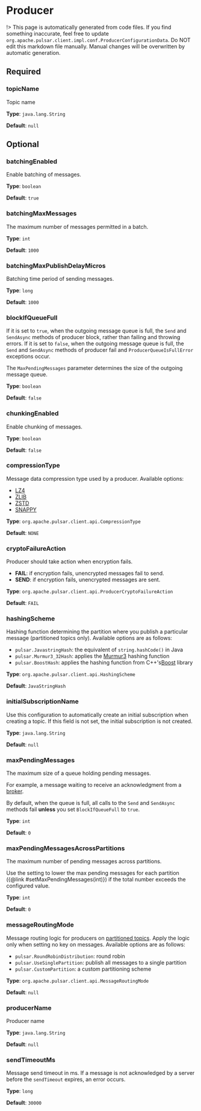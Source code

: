 # Producer
!> This page is automatically generated from code files.
If you find something inaccurate, feel free to update `org.apache.pulsar.client.impl.conf.ProducerConfigurationData`. Do NOT edit this markdown file manually. Manual changes will be overwritten by automatic generation.
## Required
### topicName
Topic name

**Type**: `java.lang.String`

**Default**: `null`

## Optional
### batchingEnabled
Enable batching of messages.

**Type**: `boolean`

**Default**: `true`

### batchingMaxMessages
The maximum number of messages permitted in a batch.

**Type**: `int`

**Default**: `1000`

### batchingMaxPublishDelayMicros
Batching time period of sending messages.

**Type**: `long`

**Default**: `1000`

### blockIfQueueFull
If it is set to `true`, when the outgoing message queue is full, the `Send` and `SendAsync` methods of producer block, rather than failing and throwing errors.
If it is set to `false`, when the outgoing message queue is full, the `Send` and `SendAsync` methods of producer fail and `ProducerQueueIsFullError` exceptions occur.

The `MaxPendingMessages` parameter determines the size of the outgoing message queue.

**Type**: `boolean`

**Default**: `false`

### chunkingEnabled
Enable chunking of messages.

**Type**: `boolean`

**Default**: `false`

### compressionType
Message data compression type used by a producer.
Available options:
* [LZ4](https://github.com/lz4/lz4)
* [ZLIB](https://zlib.net/)
* [ZSTD](https://facebook.github.io/zstd/)
* [SNAPPY](https://google.github.io/snappy/)

**Type**: `org.apache.pulsar.client.api.CompressionType`

**Default**: `NONE`

### cryptoFailureAction
Producer should take action when encryption fails.
* **FAIL**: if encryption fails, unencrypted messages fail to send.
* **SEND**: if encryption fails, unencrypted messages are sent.

**Type**: `org.apache.pulsar.client.api.ProducerCryptoFailureAction`

**Default**: `FAIL`

### hashingScheme
Hashing function determining the partition where you publish a particular message (partitioned topics only).
Available options are as follows:
* `pulsar.JavastringHash`: the equivalent of `string.hashCode()` in Java
* `pulsar.Murmur3_32Hash`: applies the [Murmur3](https://en.wikipedia.org/wiki/MurmurHash) hashing function
* `pulsar.BoostHash`: applies the hashing function from C++'s[Boost](https://www.boost.org/doc/libs/1_62_0/doc/html/hash.html) library

**Type**: `org.apache.pulsar.client.api.HashingScheme`

**Default**: `JavaStringHash`

### initialSubscriptionName
Use this configuration to automatically create an initial subscription when creating a topic. If this field is not set, the initial subscription is not created.

**Type**: `java.lang.String`

**Default**: `null`

### maxPendingMessages
The maximum size of a queue holding pending messages.

For example, a message waiting to receive an acknowledgment from a [broker](https://pulsar.apache.org/docs/reference-terminology#broker).

By default, when the queue is full, all calls to the `Send` and `SendAsync` methods fail **unless** you set `BlockIfQueueFull` to `true`.

**Type**: `int`

**Default**: `0`

### maxPendingMessagesAcrossPartitions
The maximum number of pending messages across partitions.

Use the setting to lower the max pending messages for each partition ({@link #setMaxPendingMessages(int)}) if the total number exceeds the configured value.

**Type**: `int`

**Default**: `0`

### messageRoutingMode
Message routing logic for producers on [partitioned topics](https://pulsar.apache.org/docs/concepts-architecture-overview#partitioned-topics).
Apply the logic only when setting no key on messages.
Available options are as follows:
* `pulsar.RoundRobinDistribution`: round robin
* `pulsar.UseSinglePartition`: publish all messages to a single partition
* `pulsar.CustomPartition`: a custom partitioning scheme

**Type**: `org.apache.pulsar.client.api.MessageRoutingMode`

**Default**: `null`

### producerName
Producer name

**Type**: `java.lang.String`

**Default**: `null`

### sendTimeoutMs
Message send timeout in ms.
If a message is not acknowledged by a server before the `sendTimeout` expires, an error occurs.

**Type**: `long`

**Default**: `30000`


